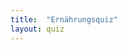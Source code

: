 ```yaml
---
title:  "Ernährungsquiz"
layout: quiz
---
```


<script src="{{ "/assets/quizzes/ernaehrung.js" | relative_url }}"></script>
